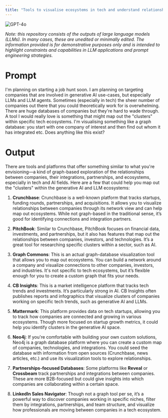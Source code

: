 ```yaml
---
title: "Tools to visualise ecosystems in tech and understand relationships"
---
```

![GPT-4o](https://img.shields.io/badge/GPT--4o-3333FF?style=for-the-badge&logo=openai&logoColor=white)



*Note: this repository consists of the outputs of large language models (LLMs). In many cases, these are unedited or minimally edited. The information provided is for demonstrative purposes only and is intended to highlight constraints and capabilities in LLM applications and prompt engineering strategies.*


# Prompt

I'm planning on starting a job hunt soon. I am planning on targeting companies that are involved in generative AI use-cases, but especially LLMs and LLM agents. Sometimes (especially in tech) the sheer number of companies out there that you could theoretically work for is overwhelming. There are huge databases of companies but they're hard to wade through. A tool I would really love is something that might map out the "clusters" within specific tech ecosystems. I'm visualising something like a graph database: you start with one company of interest and then find out whom it has integrated etc. Does anything like this exist?

# Output

There are tools and platforms that offer something similar to what you're envisioning—a kind of graph-based exploration of the relationships between companies, their integrations, partnerships, and ecosystems, especially in tech and AI fields. Here are a few that could help you map out the "clusters" within the generative AI and LLM ecosystems:

1. **Crunchbase**: Crunchbase is a well-known platform that tracks startups, funding rounds, partnerships, and acquisitions. It allows you to visualize relationships between companies through its network view and can help map out ecosystems. While not graph-based in the traditional sense, it’s good for identifying connections and integration partners.

2. **PitchBook**: Similar to Crunchbase, PitchBook focuses on financial data, investments, and partnerships, but it also has features that map out the relationships between companies, investors, and technologies. It’s a great tool for researching specific clusters within a sector, such as AI.

3. **Graph Commons**: This is an actual graph-database visualization tool that allows you to map out ecosystems. You can build a network around a company and visualize connections to other companies, investors, and industries. It's not specific to tech ecosystems, but it’s flexible enough for you to create a custom graph that fits your needs.

4. **CB Insights**: This is a market intelligence platform that tracks tech trends and investments. It’s particularly strong in AI. CB Insights often publishes reports and infographics that visualize clusters of companies working on specific tech trends, such as generative AI and LLMs.

5. **Mattermark**: This platform provides data on tech startups, allowing you to track how companies are connected and growing in various ecosystems. Though more focused on startup growth metrics, it could help you identify clusters in the generative AI space.

6. **Neo4j**: If you're comfortable with building your own custom solutions, Neo4j is a graph database platform where you can create a custom map of companies, technologies, and integrations. You could seed the database with information from open sources (Crunchbase, news articles, etc.) and use its visualization tools to explore relationships.

7. **Partnerships-focused Databases**: Some platforms like **Reveal** or **Crossbeam** track partnerships and integrations between companies. These are more B2B-focused but could give insights into which companies are collaborating within a certain space.

8. **LinkedIn Sales Navigator**: Though not a graph tool per se, it’s a powerful way to discover companies working in specific niches, filter them by integrations, partnerships, and team structure, and visualize how professionals are moving between companies in a tech ecosystem.

 